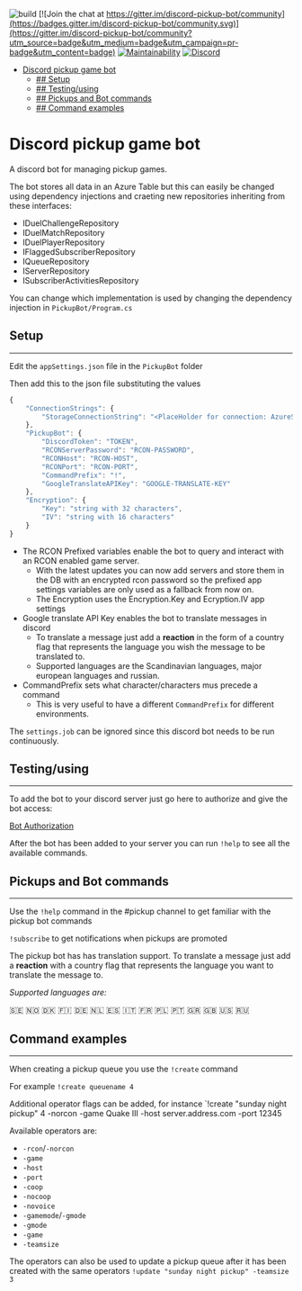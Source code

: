 ![build](https://github.com/Floydan/discord-pickup-bot/workflows/build/badge.svg?branch=master) 
[![Join the chat at https://gitter.im/discord-pickup-bot/community](https://badges.gitter.im/discord-pickup-bot/community.svg)](https://gitter.im/discord-pickup-bot/community?utm_source=badge&utm_medium=badge&utm_campaign=pr-badge&utm_content=badge)
[![Maintainability](https://api.codeclimate.com/v1/badges/66275c62b74e27401e3b/maintainability)](https://codeclimate.com/github/Floydan/discord-pickup-bot/maintainability)
[![Discord](https://img.shields.io/badge/discord-chat-blue?logo=discord)](https://discord.gg/pkPMjWV)


- [Discord pickup game bot](#discord-pickup-game-bot)
  - [## Setup](#-setup)
  - [## Testing/using](#-testingusing)
  - [## Pickups and Bot commands](#-pickups-and-bot-commands)
  - [## Command examples](#-command-examples)
  
  
# Discord pickup game bot

A discord bot for managing pickup games.

The bot stores all data in an Azure Table but this can easily be changed using dependency injections and craeting new repositories inheriting from these interfaces:
+ IDuelChallengeRepository
+ IDuelMatchRepository
+ IDuelPlayerRepository
+ IFlaggedSubscriberRepository
+ IQueueRepository
+ IServerRepository
+ ISubscriberActivitiesRepository

You can change which implementation is used by changing the dependency injection in `PickupBot/Program.cs`

## Setup
---
Edit the `appSettings.json` file in the `PickupBot` folder

Then add this to the json file substituting the values
```javascript
{
    "ConnectionStrings": {
        "StorageConnectionString": "<PlaceHolder for connection: AzureStorage>"
    },
    "PickupBot": {
        "DiscordToken": "TOKEN",
        "RCONServerPassword": "RCON-PASSWORD",
        "RCONHost": "RCON-HOST",
        "RCONPort": "RCON-PORT",
        "CommandPrefix": "!",
        "GoogleTranslateAPIKey": "GOOGLE-TRANSLATE-KEY"
    },
    "Encryption": {
        "Key": "string with 32 characters",
        "IV": "string with 16 characters" 
    } 
}
```

- The RCON Prefixed variables enable the bot to query and interact with an RCON enabled game server.
  + With the latest updates you can now add servers and store them in the DB with an encrypted rcon password so the prefixed app settings variables are only used as a fallback from now on.
  + The Encryption uses the Encryption.Key and Ecryption.IV app settings
- Google translate API Key enables the bot to translate messages in discord
  + To translate a message just add a **reaction** in the form of a country flag that represents the language you wish the message to be translated to.
  + Supported languages are the Scandinavian languages, major european languages and russian.
- CommandPrefix sets what character/characters mus precede a command
  + This is very useful to have a different `CommandPrefix` for different environments.

The `settings.job` can be ignored since this discord bot needs to be run continuously.

## Testing/using
---
To add the bot to your discord server just go here to authorize and give the bot access:

[Bot Authorization](https://discordapp.com/api/oauth2/authorize?client_id=696658931434389505&permissions=285215793&scope=bot)

After the bot has been added to your server you can run `!help` to see all the available commands.

## Pickups and Bot commands
---
Use the `!help` command in the #pickup channel to get familiar with the pickup bot commands

`!subscribe` to get notifications when pickups are promoted

The pickup bot has has translation support.
To translate a message just add a **reaction**  with a country flag that represents the language you want to translate the message to.

_Supported languages are:_

:sweden: :norway: :denmark: :finland: :de: :netherlands: :es: :it: :fr: :poland: :portugal: :greece: :gb: :us: :ru: 

## Command examples
---
When creating a pickup queue you use the `!create` command

For example
`!create queuename 4`

Additional operator flags can be added, for instance
`!create "sunday night pickup" 4 -norcon -game Quake III -host server.address.com -port 12345

Available operators are:
- `-rcon`/`-norcon`
- `-game`
- `-host`
- `-port`
- `-coop`
- `-nocoop`
- `-novoice`
- `-gamemode`/`-gmode`
- `-gmode`
- `-game`
- `-teamsize`

The operators can also be used to update a pickup queue after it has been created with the same operators
`!update "sunday night pickup" -teamsize 3`